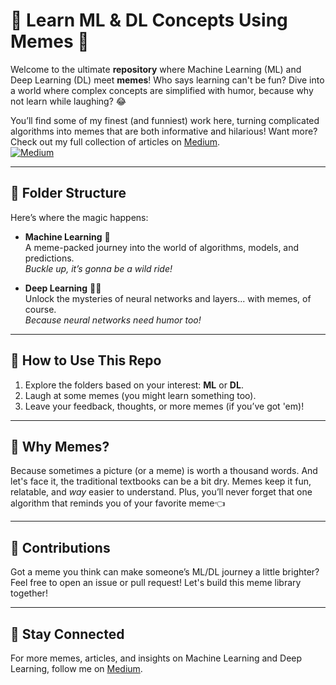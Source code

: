 # 🚀 Learn ML & DL Concepts Using Memes 🎉

Welcome to the ultimate **repository** where Machine Learning (ML) and Deep Learning (DL) meet **memes**! Who says learning can't be fun? Dive into a world where complex concepts are simplified with humor, because why not learn while laughing? 😂

You’ll find some of my finest (and funniest) work here, turning complicated algorithms into memes that are both informative and hilarious! Want more? Check out my full collection of articles on [Medium](https://medium.com/@sayemuzzamansiam). <br/>
[![Medium](https://img.shields.io/badge/Medium-12100E?style=for-the-badge&logo=medium&logoColor=white)](https://medium.com/@sayemuzzamansiam)


---

## 📂 Folder Structure

Here’s where the magic happens:

- **Machine Learning** 🧠  
  A meme-packed journey into the world of algorithms, models, and predictions.  
  *Buckle up, it’s gonna be a wild ride!*

- **Deep Learning** 🧑‍💻  
  Unlock the mysteries of neural networks and layers... with memes, of course.  
  *Because neural networks need humor too!*

---

## 🎨 How to Use This Repo

1. Explore the folders based on your interest: **ML** or **DL**.
2. Laugh at some memes (you might learn something too).
3. Leave your feedback, thoughts, or more memes (if you’ve got 'em)!

---

## 🤔 Why Memes?

Because sometimes a picture (or a meme) is worth a thousand words. And let's face it, the traditional textbooks can be a bit dry. Memes keep it fun, relatable, and *way* easier to understand. Plus, you’ll never forget that one algorithm that reminds you of your favorite meme👈

---

## 📝 Contributions

Got a meme you think can make someone’s ML/DL journey a little brighter? Feel free to open an issue or pull request! Let's build this meme library together!

---

## 🌟 Stay Connected

For more memes, articles, and insights on Machine Learning and Deep Learning, follow me on [Medium](https://medium.com/@sayemuzzamansiam).
